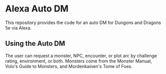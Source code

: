 # Alexa Auto DM

This repository provides the code for an auto DM for Dungons and Dragons 5e via Alexa.

## Using the Auto DM

The user can request a monster, NPC, encounter, or plot arc by challenge rating, environment, or both. Monsters come from the Monster Manual, Volo's Guide to Monsters, and Mordenkainen's Tome of Foes.

